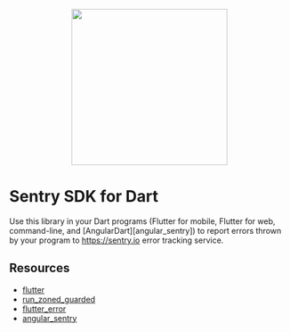 <p align="center">
  <a href="https://sentry.io" target="_blank" align="center">
    <img src="https://sentry-brand.storage.googleapis.com/sentry-logo-black.png" width="280">
  </a>
  <br />
</p>

# Sentry SDK for Dart

Use this library in your Dart programs (Flutter for mobile, Flutter for web,
command-line, and [AngularDart][angular_sentry]) to report errors thrown by your program to
https://sentry.io error tracking service.

## Resources

* [flutter](https://flutter.dev)  
* [run_zoned_guarded](https://api.dartlang.org/stable/dart-async/runZonedGuarded.html)
* [flutter_error](https://docs.flutter.io/flutter/foundation/FlutterError/onError.html)
* [angular_sentry](https://pub.dev/packages/angular_sentry)
